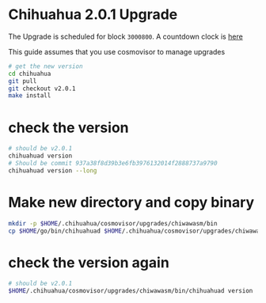 # Chihuahua 2.0.1 Upgrade

The Upgrade is scheduled for block `3000800`. A countdown clock is [here](https://www.mintscan.io/chihuahua/blocks/3000800)

This guide assumes that you use cosmovisor to manage upgrades

```bash
# get the new version
cd chihuahua
git pull
git checkout v2.0.1
make install
```

# check the version

```bash
# should be v2.0.1
chihuahuad version
# Should be commit 937a38f8d39b3e6fb3976132014f2888737a9790
chihuahuad version --long
```

# Make new directory and copy binary

```bash
mkdir -p $HOME/.chihuahua/cosmovisor/upgrades/chiwawasm/bin
cp $HOME/go/bin/chihuahuad $HOME/.chihuahua/cosmovisor/upgrades/chiwawasm/bin
```

# check the version again

```bash
# should be v2.0.1
$HOME/.chihuahua/cosmovisor/upgrades/chiwawasm/bin/chihuahuad version
```
